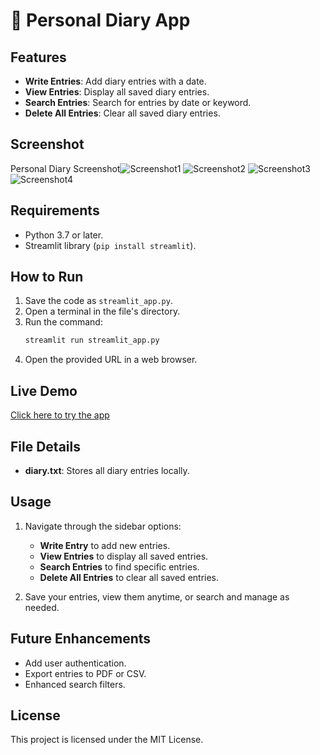 # 📖 Personal Diary App

## Features
- **Write Entries**: Add diary entries with a date.
- **View Entries**: Display all saved diary entries.
- **Search Entries**: Search for entries by date or keyword.
- **Delete All Entries**: Clear all saved diary entries.

## Screenshot
Personal Diary Screenshot![Screenshot1](https://github.com/user-attachments/assets/d406de0f-a1a0-4bba-ab9e-945a1cdbcfad)
![Screenshot2](https://github.com/user-attachments/assets/69edf8e0-2399-4d8a-81d3-b86c5984e5ea)
![Screenshot3](https://github.com/user-attachments/assets/953a15f3-628e-454b-b5c7-3fbdc0383d91)
![Screenshot4](https://github.com/user-attachments/assets/b77862f2-5ab9-41fb-8ee4-680de7e78d7a)

## Requirements
- Python 3.7 or later.
- Streamlit library (`pip install streamlit`).

## How to Run
1. Save the code as `streamlit_app.py`.
2. Open a terminal in the file's directory.
3. Run the command:
   ```bash
   streamlit run streamlit_app.py
   ```
4. Open the provided URL in a web browser.

## Live Demo
[Click here to try the app](https://personal-diary-j6ipdrmhhtbmjfaegt7tuw.streamlit.app/)  

## File Details
- **diary.txt**: Stores all diary entries locally.

## Usage
1. Navigate through the sidebar options:
   - **Write Entry** to add new entries.
   - **View Entries** to display all saved entries.
   - **Search Entries** to find specific entries.
   - **Delete All Entries** to clear all saved entries.

2. Save your entries, view them anytime, or search and manage as needed. 

## Future Enhancements
- Add user authentication.
- Export entries to PDF or CSV.
- Enhanced search filters.

## License
This project is licensed under the MIT License.
